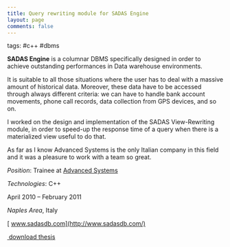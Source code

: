 ```yaml
---
title: Query rewriting module for SADAS Engine
layout: page
comments: false
---
```

tags: #c++ #dbms

**SADAS Engine** is a columnar DBMS specifically designed in order to achieve outstanding performances in Data warehouse environments.

It is suitable to all those situations where the user has to deal with a massive amount of historical data. Moreover, these data have to be accessed through always different criteria: we can have to handle bank account movements, phone call records, data collection from GPS devices, and so on.

I worked on the design and implementation of the SADAS View-Rewriting module, in order to speed-up the response time of a query when there is a materialized view useful to do that.

As far as I know Advanced Systems is the only Italian company in this field and it was a pleasure to work with a team so great.

_Position_: Trainee at [Advanced Systems](http://www.advancedsystems.it/ "Advanced Systems")

_Technologies_: C++

April 2010 – February 2011

_Naples Area_, Italy

[<i class="fa fa-external-link" aria-hidden="true"></i>&nbsp;www.sadasdb.com](http://www.sadasdb.com/)

[<i class="fa fa-download" aria-hidden="true"></i>&nbsp;download thesis](/downloads/master_query_rewrinting.pdf)
